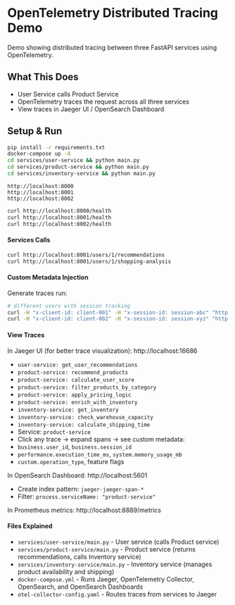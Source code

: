 # OpenTelemetry Distributed Tracing Demo

Demo showing distributed tracing between three FastAPI services using OpenTelemetry.

## What This Does

- User Service calls Product Service
- OpenTelemetry traces the request across all three services
- View traces in Jaeger UI / OpenSearch Dashboard

## Setup & Run
```bash
pip install -r requirements.txt
docker-compose up -d
cd services/user-service && python main.py
cd services/product-service && python main.py
cd services/inventory-service && python main.py
```
`http://localhost:8000`<br>
`http://localhost:8001`<br>
`http://localhost:8002`

```bash
curl http://localhost:8000/health
curl http://localhost:8001/health
curl http://localhost:8002/health
```

#### Services Calls
```bash
curl http://localhost:8001/users/1/recommendations
curl http://localhost:8001/users/1/shopping-analysis
```

#### Custom Metadata Injection

Generate traces run:
```bash
# different users with session tracking
curl -H "x-client-id: client-001" -H "x-session-id: session-abc" "http://localhost:8001/products/recommend?user_id=1001&category=electronics"
curl -H "x-client-id: client-002" -H "x-session-id: session-xyz" "http://localhost:8001/products/recommend?user_id=2002"
```

#### View Traces

In Jaeger UI (for better trace visualization):
http://localhost:16686
   - `user-service: get_user_recommendations` 
   - `product-service: recommend_products`
   - `product-service: calculate_user_score`
   - `product-service: filter_products_by_category`
   - `product-service: apply_pricing_logic`
   - `product-service: enrich_with_inventory`
   - `inventory-service: get_inventory`
   - `inventory-service: check_warehouse_capacity`
   - `inventory-service: calculate_shipping_time`
   - Service: `product-service` 
   - Click any trace -> expand spans -> see custom metadata:
   - `business.user_id`, `business.session_id`
   - `performance.execution_time_ms`, `system.memory_usage_mb`
   - `custom.operation_type`, feature flags

In OpenSearch Dashboard:
http://localhost:5601
- Create index pattern: `jaeger-jaeger-span-*`
- Filter: `process.serviceName: "product-service"`

In Prometheus metrics:
http://localhost:8889/metrics

#### Files Explained
- `services/user-service/main.py` - User service (calls Product service)
- `services/product-service/main.py` - Product service (returns recommendations, calls Inventory service)
- `services/inventory-service/main.py` - Inventory service (manages product availability and shipping)
- `docker-compose.yml` - Runs Jaeger, OpenTelemetry Collector, OpenSearch, and OpenSearch Dashboards
- `otel-collector-config.yaml` - Routes traces from services to Jaeger